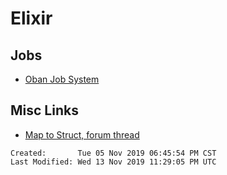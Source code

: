 # Elixir

## Jobs

- [Oban Job System](https://github.com/sorentwo/oban)


## Misc Links

- [Map to Struct, forum thread](https://elixirforum.com/t/how-to-get-struct-from-map-elixir/4543/29)

```
Created:       Tue 05 Nov 2019 06:45:54 PM CST
Last Modified: Wed 13 Nov 2019 11:29:05 PM UTC
```
